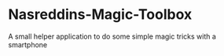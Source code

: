 # Nasreddins-Magic-Toolbox
A small helper application to do some simple magic tricks with a smartphone
